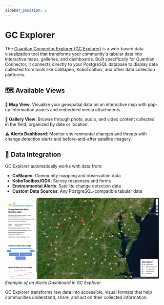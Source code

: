 ```yaml
---
sidebar_position: 2
---
```


# GC Explorer

The [Guardian Connector Explorer (GC Explorer)](https://github.com/conservationmetrics/gc-explorer) is a web-based data visualization tool that transforms your community's tabular data into interactive maps, galleries, and dashboards. Built specifically for Guardian Connector, it connects directly to your PostgreSQL database to display data collected from tools like CoMapeo, KoboToolbox, and other data collection platforms.

## 🗺️ Available Views

**📍 Map View**: Visualize your geospatial data on an interactive map with pop-up information panels and embedded media attachments.

**📸 Gallery View**: Browse through photo, audio, and video content collected in the field, organized by date or location.

**⚠️ Alerts Dashboard**: Monitor environmental changes and threats with change detection alerts and before-and-after satellite imagery.

## 🔄 Data Integration

GC Explorer automatically works with data from:
- **CoMapeo**: Community mapping and observation data
- **KoboToolbox/ODK**: Survey responses and forms  
- **Environmental Alerts**: Satellite change detection data
- **Custom Data Sources**: Any PostgreSQL-compatible tabular data

![GC Explorer Alerts Dashboard](./images/alerts-dashboard.jpg)
_Example of an Alerts Dashboard in GC Explorer_

GC Explorer transforms raw data into accessible, visual formats that help communities understand, share, and act on their collected information.